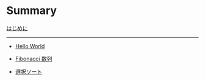 # Summary

[はじめに](README.md)

---

- [Hello World](./HelloWorld.md)

- [Fibonacci 数列](./Fibonacci.md)

- [選択ソート](./SelectionSort.md)
